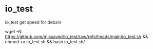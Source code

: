 # io_test
io_test
get speed for debain

wget -N https://github.com/missaved/io_test/raw/refs/heads/main/io_test.sh && chmod +x io_test.sh && bash io_test.sh/
